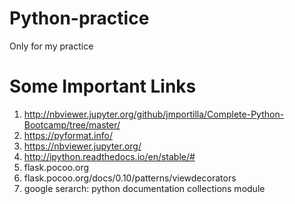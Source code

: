 # Python-practice
Only for my practice

# Some Important Links
1. http://nbviewer.jupyter.org/github/jmportilla/Complete-Python-Bootcamp/tree/master/
2. https://pyformat.info/
3. https://nbviewer.jupyter.org/
4. http://ipython.readthedocs.io/en/stable/#
5. flask.pocoo.org
6. flask.pocoo.org/docs/0.10/patterns/viewdecorators
7. google serarch: python documentation collections module